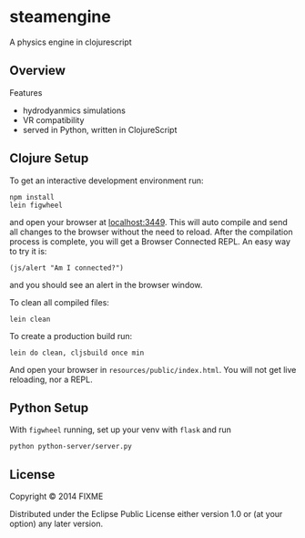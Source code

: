 # steamengine

A physics engine in clojurescript

## Overview

Features

- hydrodyanmics simulations
- VR compatibility
- served in Python, written in ClojureScript

## Clojure Setup

To get an interactive development environment run:

    npm install
    lein figwheel

and open your browser at [localhost:3449](http://localhost:3449/).
This will auto compile and send all changes to the browser without the
need to reload. After the compilation process is complete, you will
get a Browser Connected REPL. An easy way to try it is:

    (js/alert "Am I connected?")

and you should see an alert in the browser window.

To clean all compiled files:

    lein clean

To create a production build run:

    lein do clean, cljsbuild once min

And open your browser in `resources/public/index.html`. You will not
get live reloading, nor a REPL.  

## Python Setup

With `figwheel` running, set up your venv with `flask` and run 

	python python-server/server.py

## License

Copyright © 2014 FIXME

Distributed under the Eclipse Public License either version 1.0 or (at your option) any later version.
